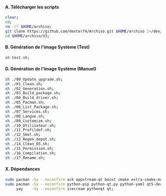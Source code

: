 #### A. Télécharger les scripts 
```bash
clear;
cd;
rm -rf $HOME/archiso;
git clone https://github.com/dexter74/Archiso.git $HOME/archiso 2>/dev/null;
cd $HOME/archiso/V3;
```

#### B. Génération de l'image Système (Test)
```bash
sh test.sh;
```

#### D. Génération de l'image Système (Manuel)
```bash
sh ./00_Update_upgrade.sh;
sh ./01_Clean.sh;
sh ./02_Generation.sh;
sh ./03_Build_package.sh;
sh ./04_Build_driver.sh;
sh ./05_Pacman.sh;
sh ./06_List_Package.sh;
sh ./07_Services.sh;
sh ./08_Langue.sh;
sh ./09_Customize.sh;
sh ./10_Utilisateur.sh;
sh ./11_Profildef.sh;
sh ./12_Skel.sh;
sh ./13_Regen_depot.sh;
sh ./14_Clean_OS.sh;
sh ./15_Permission.sh;
sh ./16_Compilation.sh;
sh ./17_Rename.sh;
```

#### X. Dépendances
```bash
sudo pacman -Sy --noconfirm ack appstream-qt boost cmake extra-cmake-modules kcoreaddons kiconthemes kio kparts kservice kpmcore plasma-framework;
sudo pacman -Sy --noconfirm python-pip python-qt.py python-yaml qt5-declarative qt5-location qt5-tools qt5-xmlpatterns qt5-webengine yaml-cpp;
     yay    -Sy --noconfirm icecream pythonqt qt;
```
